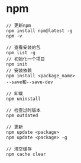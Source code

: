 # npm
    // 更新npm
    npm install npm@latest -g
    npm -v

    // 查看安装的包
    npm list -g
    // 初始化一个项目
    npm init
    // 安装依赖
    npm install <package_name> 
    --save和--save-dev

    // 卸载
    npm uninstall

    // 检查过时版本
    npm outdated

    // 更新
    npm update <package>
    npm update <package> -g

    // 清空缓存
    npm cache clear
